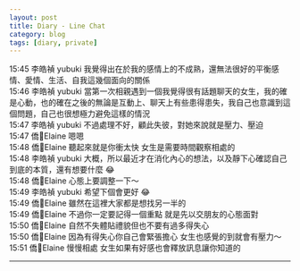 ```yaml
---
layout: post
title: Diary - Line Chat
category: blog
tags: [diary, private]
---
```


15:45 李皓禎 yubuki 我覺得出在於我的感情上的不成熟，還無法很好的平衡感情、愛情、生活、自我這幾個面向的關係<br>
15:46 李皓禎 yubuki 當第一次相親遇到一個我覺得很有話題聊天的女生，我的確是心動，也的確在之後的無論是互動上、聊天上有些患得患失，我自己也意識到這個問題，自己也很想極力避免這樣的情況<br>
15:47 李皓禎 yubuki 不過處理不好，顧此失彼，對她來說就是壓力、壓迫<br>
15:47 僑💞Elaine 嗯嗯<br>
15:48 僑💞Elaine 聽起來就是你衝太快 女生是需要時間觀察相處的<br>
15:48 李皓禎 yubuki 大概，所以最近才在消化內心的想法，以及靜下心確認自己到底的本質，還有想要什麼 😂<br>
15:48 僑💞Elaine 心態上要調整一下～<br>
15:49 李皓禎 yubuki 希望下個會更好 😂<br>
15:49 僑💞Elaine 雖然在這裡大家都是想找另一半的<br>
15:49 僑💞Elaine 不過你一定要記得一個重點 就是先以交朋友的心態面對<br>
15:50 僑💞Elaine 自然不失體貼禮貌但也不要有過多得失心<br>
15:50 僑💞Elaine 因為有得失心你自己會緊張擔心 女生也感覺的到就會有壓力～<br>
15:51 僑💞Elaine 慢慢相處 女生如果有好感也會釋放訊息讓你知道的

---